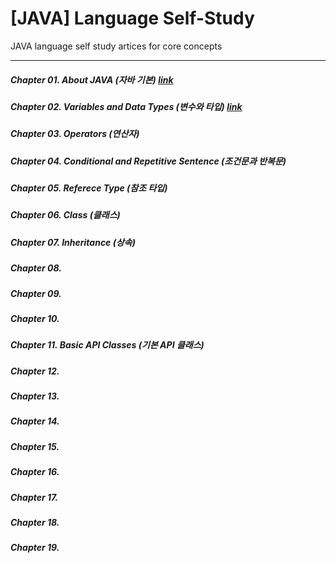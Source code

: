  # [JAVA] Language Self-Study

 JAVA language self study artices for core concepts

 - - -

##### Chapter 01. About JAVA (자바 기본) [link](https://github.com/RicheyHans/-JAVA-LanguageStudy/blob/master/Chapters/Chapter01/Chapter01.md)


##### Chapter 02. Variables and Data Types (변수와 타입) [link](https://github.com/RicheyHans/-JAVA-LanguageStudy/blob/master/Chapters/Chapter02/Chapter02.md)


##### Chapter 03. Operators (연산자)


##### Chapter 04. Conditional and Repetitive Sentence (조건문과 반복문)


##### Chapter 05. Referece Type (참조 타입)


##### Chapter 06. Class (클래스)


##### Chapter 07. Inheritance (상속)


##### Chapter 08.


##### Chapter 09.


##### Chapter 10.


##### Chapter 11. Basic API Classes (기본 API 클래스)


##### Chapter 12.


##### Chapter 13.


##### Chapter 14.


##### Chapter 15.


##### Chapter 16.


##### Chapter 17.


##### Chapter 18.


##### Chapter 19.
